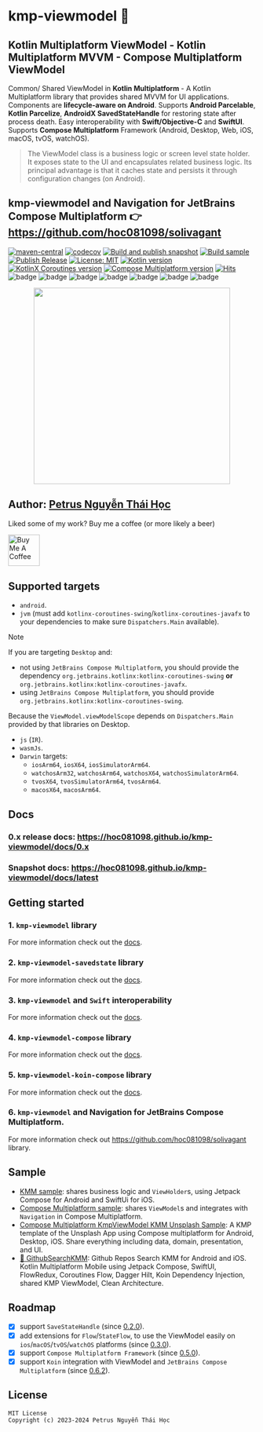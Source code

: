 # kmp-viewmodel 🔆

## Kotlin Multiplatform ViewModel - Kotlin Multiplatform MVVM - Compose Multiplatform ViewModel

Common/ Shared ViewModel in **Kotlin Multiplatform** - A Kotlin Multiplatform library that provides shared MVVM
for UI applications.
Components are **lifecycle-aware on Android**.
Supports **Android Parcelable**, **Kotlin Parcelize**, **AndroidX SavedStateHandle** for restoring state after process death.
Easy interoperability with **Swift/Objective-C** and **SwiftUI**.
Supports **Compose Multiplatform** Framework (Android, Desktop, Web, iOS, macOS, tvOS, watchOS).

> The ViewModel class is a business logic or screen level state holder.
It exposes state to the UI and encapsulates related business logic.
Its principal advantage is that it caches state and persists it through configuration changes (on Android).

## kmp-viewmodel and Navigation for JetBrains Compose Multiplatform 👉 https://github.com/hoc081098/solivagant

[![maven-central](https://img.shields.io/maven-central/v/io.github.hoc081098/kmp-viewmodel)](https://search.maven.org/search?q=g:io.github.hoc081098%20kmp-viewmodel)
[![codecov](https://codecov.io/gh/hoc081098/kmp-viewmodel/branch/master/graph/badge.svg?token=jBFg12osvP)](https://codecov.io/gh/hoc081098/kmp-viewmodel)
[![Build and publish snapshot](https://github.com/hoc081098/kmp-viewmodel/actions/workflows/build.yml/badge.svg)](https://github.com/hoc081098/kmp-viewmodel/actions/workflows/build.yml)
[![Build sample](https://github.com/hoc081098/kmp-viewmodel/actions/workflows/sample.yml/badge.svg)](https://github.com/hoc081098/kmp-viewmodel/actions/workflows/sample.yml)
[![Publish Release](https://github.com/hoc081098/kmp-viewmodel/actions/workflows/publish-release.yml/badge.svg)](https://github.com/hoc081098/kmp-viewmodel/actions/workflows/publish-release.yml)
[![License: MIT](https://img.shields.io/badge/License-MIT-yellow.svg)](https://opensource.org/licenses/MIT)
[![Kotlin version](https://img.shields.io/badge/Kotlin-1.9.22-blueviolet?logo=kotlin&logoColor=white)](https://github.com/JetBrains/kotlin/releases/tag/v1.9.22)
[![KotlinX Coroutines version](https://img.shields.io/badge/Kotlinx_Coroutines-1.7.3-blueviolet?logo=kotlin&logoColor=white)](https://github.com/Kotlin/kotlinx.coroutines/releases/tag/1.7.3)
[![Compose Multiplatform version](https://img.shields.io/badge/Compose_Multiplatform-1.5.12-blueviolet?logo=kotlin&logoColor=white)](https://github.com/JetBrains/compose-multiplatform/releases/tag/v1.5.12)
[![Hits](https://hits.seeyoufarm.com/api/count/incr/badge.svg?url=https%3A%2F%2Fgithub.com%2Fhoc081098%2Fkmp-viewmodel&count_bg=%2379C83D&title_bg=%23555555&icon=&icon_color=%23E7E7E7&title=hits&edge_flat=false)](https://hits.seeyoufarm.com)
![badge][badge-jvm]
![badge][badge-android]
![badge][badge-js]
![badge][badge-ios]
![badge][badge-mac]
![badge][badge-tvos]
![badge][badge-watchos]


<p align="center">
    <img src="https://github.com/hoc081098/kmp-viewmodel/raw/master/logo.png" width="400">
</p>


## Author: [Petrus Nguyễn Thái Học](https://github.com/hoc081098)

Liked some of my work? Buy me a coffee (or more likely a beer)

<a href="https://www.buymeacoffee.com/hoc081098" target="_blank"><img src="https://cdn.buymeacoffee.com/buttons/v2/default-blue.png" alt="Buy Me A Coffee" height=64></a>

## Supported targets

- `android`.
- `jvm` (must add `kotlinx-coroutines-swing`/`kotlinx-coroutines-javafx` to your dependencies to
  make sure `Dispatchers.Main` available).

> [!NOTE]
> If you are targeting `Desktop` and:
>   - not using `JetBrains Compose Multiplatform`, you should provide the dependency `org.jetbrains.kotlinx:kotlinx-coroutines-swing` **or** `org.jetbrains.kotlinx:kotlinx-coroutines-javafx`.
>   - using `JetBrains Compose Multiplatform`, you should provide `org.jetbrains.kotlinx:kotlinx-coroutines-swing`.
>
> Because the `ViewModel.viewModelScope` depends on `Dispatchers.Main` provided by that libraries on Desktop.

- `js` (`IR`).
- `wasmJs`.
- `Darwin` targets:
  - `iosArm64`, `iosX64`, `iosSimulatorArm64`.
  - `watchosArm32`, `watchosArm64`, `watchosX64`, `watchosSimulatorArm64`.
  - `tvosX64`, `tvosSimulatorArm64`, `tvosArm64`.
  - `macosX64`, `macosArm64`.

## Docs

### **0.x release** docs: https://hoc081098.github.io/kmp-viewmodel/docs/0.x

### Snapshot docs: https://hoc081098.github.io/kmp-viewmodel/docs/latest

## Getting started

### 1. `kmp-viewmodel` library

For more information check out the [docs][1].

### 2. `kmp-viewmodel-savedstate` library

For more information check out the [docs][2].

### 3. `kmp-viewmodel` and `Swift` interoperability

For more information check out the [docs][3].

### 4. `kmp-viewmodel-compose` library

For more information check out the [docs][4].

### 5. `kmp-viewmodel-koin-compose` library

For more information check out the [docs][5].

### 6. `kmp-viewmodel` and Navigation for JetBrains Compose Multiplatform.

For more information check out https://github.com/hoc081098/solivagant library.

## Sample

- [KMM sample](https://github.com/hoc081098/kmp-viewmodel/tree/master/sample): shares business logic and `ViewHolder`s, using Jetpack Compose for Android and SwiftUi for iOS.
- [Compose Multiplatform sample](https://github.com/hoc081098/kmp-viewmodel/tree/master/standalone-sample/kmpviewmodel_compose_sample): shares `ViewModel`s and integrates with `Navigation` in Compose Multiplatform.
- [Compose Multiplatform KmpViewModel KMM Unsplash Sample](https://github.com/hoc081098/Compose-Multiplatform-KmpViewModel-KMM-Unsplash-Sample): A KMP template of the Unsplash App using Compose multiplatform for Android, Desktop, iOS. Share everything including data, domain, presentation, and UI.
- [🍭 GithubSearchKMM](https://github.com/hoc081098/GithubSearchKMM): Github Repos Search KMM for Android and iOS. Kotlin Multiplatform Mobile using Jetpack Compose, SwiftUI, FlowRedux, Coroutines Flow, Dagger Hilt, Koin Dependency Injection, shared KMP ViewModel, Clean Architecture.

## Roadmap

- [x] support `SaveStateHandle` (since [0.2.0](https://github.com/hoc081098/kmp-viewmodel/releases/tag/0.2.0)).
- [x] add extensions for `Flow`/`StateFlow`, to use the ViewModel easily on `ios`/`macOS`/`tvOS`/`watchOS` platforms
  (since [0.3.0](https://github.com/hoc081098/kmp-viewmodel/releases/tag/0.3.0)).
- [x] support `Compose Multiplatform Framework` (since [0.5.0](https://github.com/hoc081098/kmp-viewmodel/releases/tag/0.5.0)).
- [x] support `Koin` integration with ViewModel and `JetBrains Compose Multiplatform` (since [0.6.2](https://github.com/hoc081098/kmp-viewmodel/releases/tag/0.6.2)).

## License

```license
MIT License
Copyright (c) 2023-2024 Petrus Nguyễn Thái Học
```

[badge-android]: http://img.shields.io/badge/android-6EDB8D.svg?style=flat

[badge-ios]: http://img.shields.io/badge/ios-CDCDCD.svg?style=flat

[badge-js]: http://img.shields.io/badge/js-F8DB5D.svg?style=flat

[badge-jvm]: http://img.shields.io/badge/jvm-DB413D.svg?style=flat

[badge-linux]: http://img.shields.io/badge/linux-2D3F6C.svg?style=flat

[badge-windows]: http://img.shields.io/badge/windows-4D76CD.svg?style=flat
[badge-mac]: http://img.shields.io/badge/macos-111111.svg?style=flat
[badge-watchos]: http://img.shields.io/badge/watchos-C0C0C0.svg?style=flat
[badge-tvos]: http://img.shields.io/badge/tvos-808080.svg?style=flat
[badge-wasm]: https://img.shields.io/badge/wasm-624FE8.svg?style=flat
[badge-nodejs]: https://img.shields.io/badge/nodejs-68a063.svg?style=flat

[1]: https://hoc081098.github.io/kmp-viewmodel/docs/0.x/viewmodel/
[2]: https://hoc081098.github.io/kmp-viewmodel/docs/0.x/viewmodel-savedstate/
[3]: https://hoc081098.github.io/kmp-viewmodel/docs/0.x/swift-interop/
[4]: https://hoc081098.github.io/kmp-viewmodel/docs/0.x/viewmodel-compose/
[5]: https://hoc081098.github.io/kmp-viewmodel/docs/0.x/viewmodel-koin-compose/
